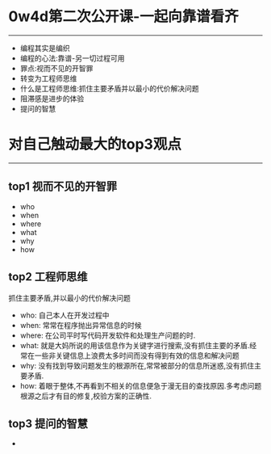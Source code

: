 # 0w4d第二次公开课-一起向靠谱看齐
-----------
* 编程其实是编织
* 编程的心法:靠谱-另一切过程可用
* 罪点:视而不见的开智罪
* 转变为工程师思维
* 什么是工程师思维:抓住主要矛盾并以最小的代价解决问题
* 阻滞感是进步的体验
* 提问的智慧


# 对自己触动最大的top3观点
-------------------------
 ## top1 视而不见的开智罪
 * who
 * when
 * where
 * what
 * why
 * how
 
 ## top2 工程师思维
 抓住主要矛盾,并以最小的代价解决问题
 * who: 自己本人在开发过程中
 * when: 常常在程序抛出异常信息的时候
 * where: 在公司平时写代码开发软件和处理生产问题的时.
 * what: 就是大妈所说的用该信息作为关键字进行搜索,没有抓住主要的矛盾.经常在一些非关键信息上浪费太多时间而没有得到有效的信息和解决问题
 * why: 没有找到导致问题发生的根源所在,常常被部分的信息所迷惑,没有抓住主要矛盾.
 * how: 着眼于整体,不再看到不相关的信息便急于漫无目的查找原因.多考虑问题根源之后才有目的修复,校验方案的正确性.
 
 ## top3 提问的智慧
 *


